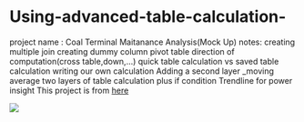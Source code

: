 # Using-advanced-table-calculation-
project name :  Coal Terminal Maitanance Analysis(Mock Up)
notes:
creating multiple join
creating dummy column
pivot table
direction of computation(cross table,down,...)
quick table calculation vs saved table calculation 
writing our own calculation
Adding a second layer _moving average
two layers of table calculation plus if condition
Trendline for power insight
This project is from [here](https://www.superdatascience.com/pages/tableau-advanced)





<div class='tableauPlaceholder' id='viz1550611082415' style='position: relative'><noscript><a href='#'><img alt=' ' src='https:&#47;&#47;public.tableau.com&#47;static&#47;images&#47;Co&#47;CoalTerminalMaitananceAnalysisMockUp&#47;Story1&#47;1_rss.png' style='border: none' /></a></noscript><object class='tableauViz'  style='display:none;'><param name='host_url' value='https%3A%2F%2Fpublic.tableau.com%2F' /> <param name='embed_code_version' value='3' /> <param name='site_root' value='' /><param name='name' value='CoalTerminalMaitananceAnalysisMockUp&#47;Story1' /><param name='tabs' value='no' /><param name='toolbar' value='yes' /><param name='static_image' value='https:&#47;&#47;public.tableau.com&#47;static&#47;images&#47;Co&#47;CoalTerminalMaitananceAnalysisMockUp&#47;Story1&#47;1.png' /> <param name='animate_transition' value='yes' /><param name='display_static_image' value='yes' /><param name='display_spinner' value='yes' /><param name='display_overlay' value='yes' /><param name='display_count' value='yes' /><param name='filter' value='publish=yes' /></object></div>                <script type='text/javascript'>                    var divElement = document.getElementById('viz1550611082415');                    var vizElement = divElement.getElementsByTagName('object')[0];                    vizElement.style.width='1000px';vizElement.style.height='727px';                    var scriptElement = document.createElement('script');                    scriptElement.src = 'https://public.tableau.com/javascripts/api/viz_v1.js';                    vizElement.parentNode.insertBefore(scriptElement, vizElement);                </script>
